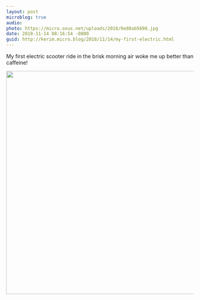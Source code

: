 ```yaml
---
layout: post
microblog: true
audio: 
photo: https://micro.oxus.net/uploads/2018/0e88ab5698.jpg
date: 2018-11-14 08:16:54 -0800
guid: http://kerim.micro.blog/2018/11/14/my-first-electric.html
---
```

My first electric scooter ride in the brisk morning air woke me up better than caffeine!

<img src="https://micro.oxus.net/uploads/2018/0e88ab5698.jpg" width="600" height="600" />
